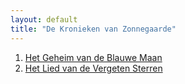 ```yaml
---
layout: default
title: "De Kronieken van Zonnegaarde"
---
```


1. [Het Geheim van de Blauwe Maan](./BlauweMaan.md)
2. [Het Lied van de Vergeten Sterren](./VergetenSterren.md)
